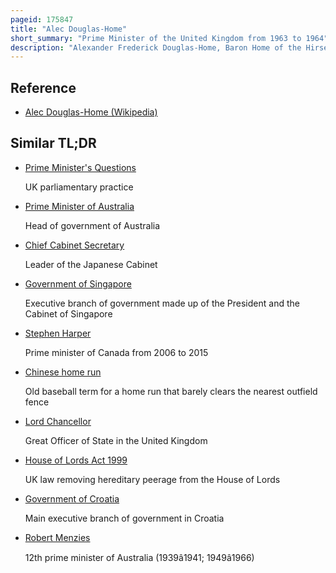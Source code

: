 ```yaml
---
pageid: 175847
title: "Alec Douglas-Home"
short_summary: "Prime Minister of the United Kingdom from 1963 to 1964"
description: "Alexander Frederick Douglas-Home, Baron Home of the Hirsel, styled as Lord Dunglass between 1918 and 1951 and the Earl of Home from 1951 until 1963, was a British statesman and Conservative politician who served as Prime Minister of the United Kingdom from 1963 to 1964. He is notable for being the last prime Minister to hold Office while a Member of the House of Lords before renouncing his Peerage and taking a Seat in the House of Commons for the Remainder of his. His Reputation however rests more on his two Stints as foreign Secretary than on his Brief Stint as Premier."
---
```


## Reference

- [Alec Douglas-Home (Wikipedia)](https://en.wikipedia.org/?curid=175847)

## Similar TL;DR

- [Prime Minister's Questions](/tldr/en/prime-ministers-questions)

  UK parliamentary practice

- [Prime Minister of Australia](/tldr/en/prime-minister-of-australia)

  Head of government of Australia

- [Chief Cabinet Secretary](/tldr/en/chief-cabinet-secretary)

  Leader of the Japanese Cabinet

- [Government of Singapore](/tldr/en/government-of-singapore)

  Executive branch of government made up of the President and the Cabinet of Singapore

- [Stephen Harper](/tldr/en/stephen-harper)

  Prime minister of Canada from 2006 to 2015

- [Chinese home run](/tldr/en/chinese-home-run)

  Old baseball term for a home run that barely clears the nearest outfield fence

- [Lord Chancellor](/tldr/en/lord-chancellor)

  Great Officer of State in the United Kingdom

- [House of Lords Act 1999](/tldr/en/house-of-lords-act-1999)

  UK law removing hereditary peerage from the House of Lords

- [Government of Croatia](/tldr/en/government-of-croatia)

  Main executive branch of government in Croatia

- [Robert Menzies](/tldr/en/robert-menzies)

  12th prime minister of Australia (1939â1941; 1949â1966)
